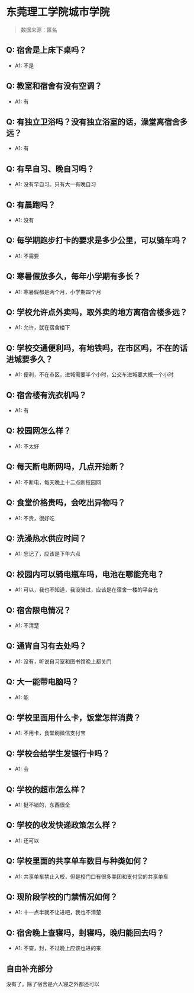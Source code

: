 # 东莞理工学院城市学院

> 数据来源：匿名

## Q: 宿舍是上床下桌吗？

- A1: 不是

## Q: 教室和宿舍有没有空调？

- A1: 有

## Q: 有独立卫浴吗？没有独立浴室的话，澡堂离宿舍多远？

- A1: 有

## Q: 有早自习、晚自习吗？

- A1: 没有早自习。只有大一有晚自习

## Q: 有晨跑吗？

- A1: 没有

## Q: 每学期跑步打卡的要求是多少公里，可以骑车吗？

- A1: 不需要

## Q: 寒暑假放多久，每年小学期有多长？

- A1: 寒暑假都是两个月，小学期四个月

## Q: 学校允许点外卖吗，取外卖的地方离宿舍楼多远？

- A1: 允许，就在宿舍楼下

## Q: 学校交通便利吗，有地铁吗，在市区吗，不在的话进城要多久？

- A1: 便利，不在市区，进城需要半个小时，公交车进城要大概一个小时

## Q: 宿舍楼有洗衣机吗？

- A1: 有

## Q: 校园网怎么样？

- A1: 不太好

## Q: 每天断电断网吗，几点开始断？

- A1: 不断电，每天晚上十二点断校园网

## Q: 食堂价格贵吗，会吃出异物吗？

- A1: 不贵，很好吃

## Q: 洗澡热水供应时间？

- A1: 忘记了，应该是下午六点

## Q: 校园内可以骑电瓶车吗，电池在哪能充电？

- A1: 可以，我也不知道，我没骑过，应该是在宿舍一楼的平台充

## Q: 宿舍限电情况？

- A1: 不清楚

## Q: 通宵自习有去处吗？

- A1: 没有，听说自习室和图书馆晚上都关门

## Q: 大一能带电脑吗？

- A1: 能

## Q: 学校里面用什么卡，饭堂怎样消费？

- A1: 不用卡，食堂刷微信支付宝

## Q: 学校会给学生发银行卡吗？

- A1: 会

## Q: 学校的超市怎么样？

- A1: 挺不错的，东西很全

## Q: 学校的收发快递政策怎么样？

- A1: 还可以

## Q: 学校里面的共享单车数目与种类如何？

- A1: 共享单车禁止入校，但是校门口有很多美团和支付宝的共享单车

## Q: 现阶段学校的门禁情况如何？

- A1: 十一点半就不让进吧，我也不清楚

## Q: 宿舍晚上查寝吗，封寝吗，晚归能回去吗？

- A1: 不查，封，不过晚上应该也进的来

## 自由补充部分

没有了。除了宿舍是六人寝之外都还可以